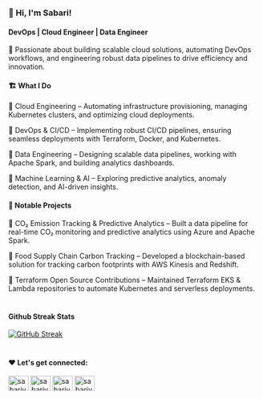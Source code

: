 <h3>👋 Hi, I'm Sabari!</h3>
<h4>DevOps | Cloud Engineer | Data Engineer</h4>
<p>🚀 Passionate about building scalable cloud solutions, automating DevOps workflows, and engineering robust data pipelines to drive efficiency and innovation.</p>


<h4>🏗️ What I Do</h4>
<p>🔹 Cloud Engineering – Automating infrastructure provisioning, managing Kubernetes clusters, and optimizing cloud deployments.</p>
<p>🔹 DevOps & CI/CD – Implementing robust CI/CD pipelines, ensuring seamless deployments with Terraform, Docker, and Kubernetes.</p>
<p>🔹 Data Engineering – Designing scalable data pipelines, working with Apache Spark, and building analytics dashboards.</p>
<p>🔹 Machine Learning & AI – Exploring predictive analytics, anomaly detection, and AI-driven insights.</p>

<h4>📌 Notable Projects</h4>
<p>🔹 CO₂ Emission Tracking & Predictive Analytics – Built a data pipeline for real-time CO₂ monitoring and predictive analytics using Azure and Apache Spark.</p>
<p>🔹 Food Supply Chain Carbon Tracking – Developed a blockchain-based solution for tracking carbon footprints with AWS Kinesis and Redshift.</p>
<p>🔹 Terraform Open Source Contributions – Maintained Terraform EKS & Lambda repositories to automate Kubernetes and serverless deployments.</p>

<h1></h1>

<h4>Github Streak Stats</h4>

 [![GitHub Streak](https://streak-stats.demolab.com?user=sabarivelanganesan&theme=vue&border_radius=8)](https://git.io/streak-stats)

<h1></h1>
<h4 align="left">❤️ Let's get connected:</h4>
<p align="left">
<a href="https://dev.to/sabarivelanganesan" target="blank"><img align="center" src="https://raw.githubusercontent.com/rahuldkjain/github-profile-readme-generator/master/src/images/icons/Social/devto.svg" alt="sabarivelanganesan" height="30" width="40" /></a>
<a href="https://linkedin.com/in/sabarivelan-ganesan" target="blank"><img align="center" src="https://raw.githubusercontent.com/rahuldkjain/github-profile-readme-generator/master/src/images/icons/Social/linked-in-alt.svg" alt="sabarivelan-ganesan" height="30" width="40" /></a>
<a href="https://instagram.com/sabarivelan.g" target="blank"><img align="center" src="https://raw.githubusercontent.com/rahuldkjain/github-profile-readme-generator/master/src/images/icons/Social/instagram.svg" alt="sabarivelan.g" height="30" width="40" /></a>
<a href="https://www.hackerrank.com/sabarivelangn" target="blank"><img align="center" src="https://raw.githubusercontent.com/rahuldkjain/github-profile-readme-generator/master/src/images/icons/Social/hackerrank.svg" alt="sabarivelangn" height="30" width="40" /></a>
</p>

